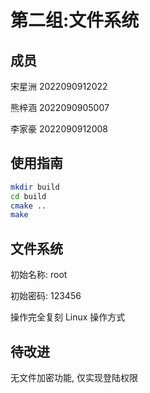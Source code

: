 # 第二组:文件系统

## 成员

宋星洲 2022090912022

熊梓涵 2022090905007

李家豪 2022090912008

## 使用指南

```sh
mkdir build
cd build
cmake ..
make
```

## 文件系统

初始名称: root

初始密码: 123456

操作完全复刻 Linux 操作方式

## 待改进

无文件加密功能, 仅实现登陆权限
